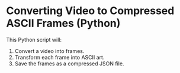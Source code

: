 # Converting Video to Compressed ASCII Frames (Python)
This Python script will:

1. Convert a video into frames.
2. Transform each frame into ASCII art.
3. Save the frames as a compressed JSON file.